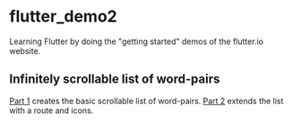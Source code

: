 # flutter_demo2

Learning Flutter by doing the "getting started" demos of the flutter.io website.

## Infinitely scrollable list of word-pairs

[Part 1](https://flutter.io/docs/get-started/codelab)
creates the basic scrollable list of word-pairs.
[Part 2](https://codelabs.developers.google.com/codelabs/first-flutter-app-pt2/#3)
extends the list with a route and icons.

